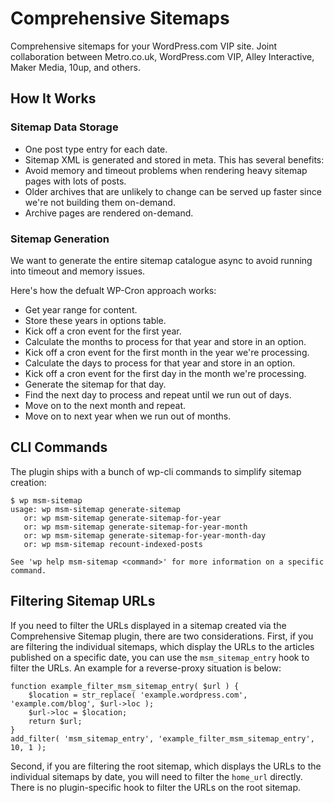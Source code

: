 Comprehensive Sitemaps
===========

Comprehensive sitemaps for your WordPress.com VIP site. Joint collaboration between Metro.co.uk, WordPress.com VIP, Alley Interactive, Maker Media, 10up, and others.

## How It Works

### Sitemap Data Storage

* One post type entry for each date.
* Sitemap XML is generated and stored in meta. This has several benefits:
 * Avoid memory and timeout problems when rendering heavy sitemap pages with lots of posts.
 * Older archives that are unlikely to change can be served up faster since we're not building them on-demand.
* Archive pages are rendered on-demand.

### Sitemap Generation

We want to generate the entire sitemap catalogue async to avoid running into timeout and memory issues.

Here's how the defualt WP-Cron approach works:

* Get year range for content.
* Store these years in options table.
* Kick off a cron event for the first year.
* Calculate the months to process for that year and store in an option.
* Kick off a cron event for the first month in the year we're processing.
* Calculate the days to process for that year and store in an option.
* Kick off a cron event for the first day in the month we're processing.
* Generate the sitemap for that day.
* Find the next day to process and repeat until we run out of days.
* Move on to the next month and repeat.
* Move on to next year when we run out of months.

## CLI Commands

The plugin ships with a bunch of wp-cli commands to simplify sitemap creation:

```
$ wp msm-sitemap
usage: wp msm-sitemap generate-sitemap
   or: wp msm-sitemap generate-sitemap-for-year
   or: wp msm-sitemap generate-sitemap-for-year-month
   or: wp msm-sitemap generate-sitemap-for-year-month-day
   or: wp msm-sitemap recount-indexed-posts

See 'wp help msm-sitemap <command>' for more information on a specific command.
```

## Filtering Sitemap URLs

If you need to filter the URLs displayed in a sitemap created via the Comprehensive Sitemap plugin, there are two considerations. First, if you are filtering the individual sitemaps, which display the URLs to the articles published on a specific date, you can use the `msm_sitemap_entry` hook to filter the URLs. An example for a reverse-proxy situation is below:

```
function example_filter_msm_sitemap_entry( $url ) {
    $location = str_replace( 'example.wordpress.com', 'example.com/blog', $url->loc );
    $url->loc = $location;
    return $url;
}
add_filter( 'msm_sitemap_entry', 'example_filter_msm_sitemap_entry', 10, 1 );
```

Second, if you are filtering the root sitemap, which displays the URLs to the individual sitemaps by date, you will need to filter the `home_url` directly. There is no plugin-specific hook to filter the URLs on the root sitemap.
